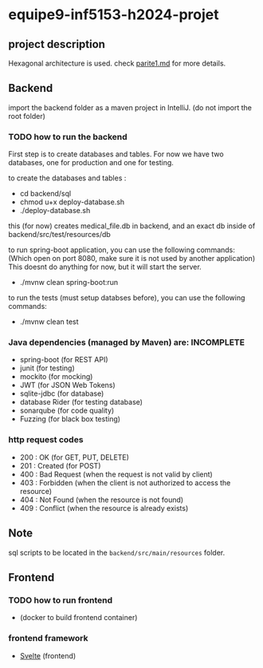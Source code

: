 # equipe9-inf5153-h2024-projet

## project description

Hexagonal architecture is used. check [parite1.md](partie1.md) for more details.

## Backend

import the backend folder as a maven project in IntelliJ.
(do not import the root folder)

### TODO how to run the backend

First step is to create databases and tables.
For now we have two databases, one for production and one for testing.

to create the databases and tables :

- cd backend/sql
- chmod u+x deploy-database.sh
- ./deploy-database.sh

this (for now) creates medical_file.db in backend, and an exact db inside of backend/src/test/resources/db

to run spring-boot application, you can use the following commands: (Which open on port 8080, make sure it is not used by another application)
This doesnt do anything for now, but it will start the server.

- ./mvnw clean spring-boot:run

to run the tests (must setup databses before), you can use the following commands:

- ./mvnw clean test

### Java dependencies (managed by Maven) are: INCOMPLETE

- spring-boot (for REST API)
- junit (for testing)
- mockito (for mocking)
- JWT (for JSON Web Tokens)
- sqlite-jdbc (for database)
- database Rider (for testing database)
- sonarqube (for code quality)
- Fuzzing (for black box testing)

### http request codes

- 200 : OK (for GET, PUT, DELETE)
- 201 : Created (for POST)
- 400 : Bad Request (when the request is not valid by client)
- 403 : Forbidden (when the client is not authorized to access the resource)
- 404 : Not Found (when the resource is not found)
- 409 : Conflict (when the resource is already exists)

## Note

sql scripts to be located in the `backend/src/main/resources` folder.

## Frontend

### TODO how to run frontend

- (docker to build frontend container)

### frontend framework

- [Svelte](https://learn.svelte.dev/tutorial/welcome-to-svelte) (frontend)

